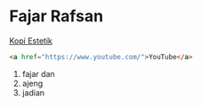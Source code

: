 # Fajar Rafsan

[Kopi Estetik](https://assets.promediateknologi.id/crop/100x66:900x599/750x500/webp/photo/2023/06/17/latte-coffee-1310478369.jpg)

```html
<a href="https://www.youtube.com/">YouTube</a>
 ```
 
1. fajar dan
2. ajeng
3. jadian